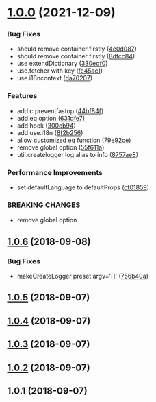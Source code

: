 <a name="1.0.0"></a>

# [1.0.0](https://github.com/imcuttle/rcp/compare/v1.0.6...v1.0.0) (2021-12-09)

### Bug Fixes

- should remove container firstly ([4e0d087](https://github.com/imcuttle/rcp/commit/4e0d087))
- should remove container firstly ([8dfcc84](https://github.com/imcuttle/rcp/commit/8dfcc84))
- use extendDictionary ([330edf0](https://github.com/imcuttle/rcp/commit/330edf0))
- use.fetcher with key ([fe45ac1](https://github.com/imcuttle/rcp/commit/fe45ac1))
- use.i18ncontext ([da70207](https://github.com/imcuttle/rcp/commit/da70207))

### Features

- add c.preventfastop ([44bf84f](https://github.com/imcuttle/rcp/commit/44bf84f))
- add eq option ([631dfe7](https://github.com/imcuttle/rcp/commit/631dfe7))
- add hook ([300eb94](https://github.com/imcuttle/rcp/commit/300eb94))
- add use.i18n ([8f2b256](https://github.com/imcuttle/rcp/commit/8f2b256))
- allow customized eq function ([79e92ce](https://github.com/imcuttle/rcp/commit/79e92ce))
- remove global option ([55f611a](https://github.com/imcuttle/rcp/commit/55f611a))
- util.createlogger log alias to info ([8757ae8](https://github.com/imcuttle/rcp/commit/8757ae8))

### Performance Improvements

- set defaultLanguage to defaultProps ([cf01859](https://github.com/imcuttle/rcp/commit/cf01859))

### BREAKING CHANGES

- remove global option

<a name="1.0.6"></a>

## [1.0.6](https://github.com/imcuttle/rcp/compare/v1.0.5...v1.0.6) (2018-09-08)

### Bug Fixes

- makeCreateLogger preset argv='[]' ([756b40a](https://github.com/imcuttle/rcp/commit/756b40a))

<a name="1.0.5"></a>

## [1.0.5](https://github.com/imcuttle/rcp/compare/v1.0.4...v1.0.5) (2018-09-07)

<a name="1.0.4"></a>

## [1.0.4](https://github.com/imcuttle/rcp/compare/v1.0.3...v1.0.4) (2018-09-07)

<a name="1.0.3"></a>

## [1.0.3](https://github.com/imcuttle/rcp/compare/v1.0.2...v1.0.3) (2018-09-07)

<a name="1.0.2"></a>

## [1.0.2](https://github.com/imcuttle/rcp/compare/v1.0.1...v1.0.2) (2018-09-07)

<a name="1.0.1"></a>

## 1.0.1 (2018-09-07)

